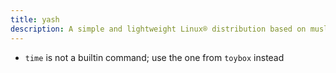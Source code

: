 ```yaml
---
title: yash
description: A simple and lightweight Linux® distribution based on musl libc and toybox
---
```


- `time` is not a builtin command; use the one from `toybox` instead
